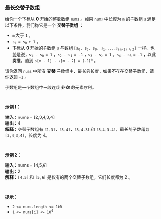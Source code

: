### [最长交替子数组](https://leetcode-cn.com/problems/longest-alternating-subarray)

<p>给你一个下标从 <strong>0</strong>&nbsp;开始的整数数组&nbsp;<code>nums</code>&nbsp;。如果 <code>nums</code>&nbsp;中长度为&nbsp;<code>m</code>&nbsp;的子数组&nbsp;<code>s</code>&nbsp;满足以下条件，我们称它是一个 <strong>交替子数组</strong> ：</p>

<ul>
	<li><code>m</code>&nbsp;大于&nbsp;<code>1</code>&nbsp;。</li>
	<li><code>s<sub>1</sub> = s<sub>0</sub> + 1</code>&nbsp;。</li>
	<li>下标从 <strong>0</strong> 开始的子数组&nbsp;<code>s</code>&nbsp;与数组&nbsp;<code>[s<sub>0</sub>, s<sub>1</sub>, s<sub>0</sub>, s<sub>1</sub>,...,s<sub>(m-1) % 2</sub>]</code>&nbsp;一样。也就是说，<code>s<sub>1</sub> - s<sub>0</sub> = 1</code>&nbsp;，<code>s<sub>2</sub> - s<sub>1</sub> = -1</code>&nbsp;，<code>s<sub>3</sub> - s<sub>2</sub> = 1</code>&nbsp;，<code>s<sub>4</sub> - s<sub>3</sub> = -1</code>&nbsp;，以此类推，直到&nbsp;<code>s[m - 1] - s[m - 2] = (-1)<sup>m</sup></code>&nbsp;。</li>
</ul>

<p>请你返回 <code>nums</code>&nbsp;中所有 <strong>交替</strong>&nbsp;子数组中，最长的长度，如果不存在交替子数组，请你返回 <code>-1</code>&nbsp;。</p>

<p>子数组是一个数组中一段连续 <strong>非空</strong>&nbsp;的元素序列。</p>

<p>&nbsp;</p>

<p><strong class="example">示例 1：</strong></p>

<div class="example-block"><b>输入：</b>nums = [2,3,4,3,4]</div>

<div class="example-block"><b>输出：</b>4</div>

<div class="example-block"><b>解释：</b>交替子数组有 <code>[2,3]</code>，<code>[3,4]</code>，<code>[3,4,3]</code> 和 <code>[3,4,3,4]</code>。最长的子数组为 <code>[3,4,3,4]</code>，长度为 4。</div>

<p>&nbsp;</p>

<p><strong class="example">示例 2：</strong></p>

<div class="example-block"><b>输入：</b>nums = [4,5,6]</div>

<div class="example-block"><b>输出：</b>2</div>

<div class="example-block"><strong>解释：</strong><code>[4,5]</code> 和 <code>[5,6]</code> 是仅有的两个交替子数组。它们长度都为 2 。</div>

<p>&nbsp;</p>

<p><strong>提示：</strong></p>

<ul>
	<li><code>2 &lt;= nums.length &lt;= 100</code></li>
	<li><code>1 &lt;= nums[i] &lt;= 10<sup>4</sup></code></li>
</ul>
